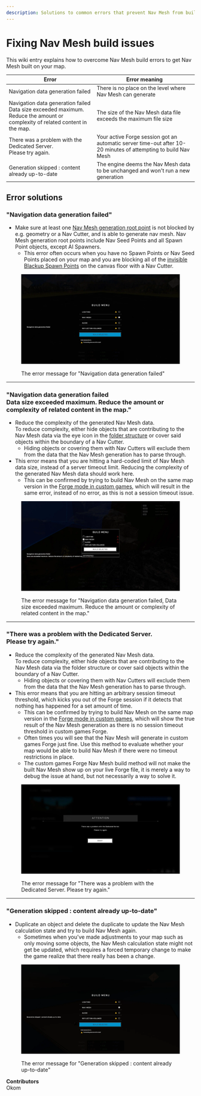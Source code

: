 ```yaml
---
description: Solutions to common errors that prevent Nav Mesh from building.
---
```


# Fixing Nav Mesh build issues

This wiki entry explains how to overcome Nav Mesh build errors to get Nav Mesh built on your map.

|Error|Error meaning|
| - |-|
|Navigation data generation failed|There is no place on the level where Nav Mesh can generate|
|Navigation data generation failed<br>Data size exceeded maximum. Reduce the amount or complexity of related content in the map.|The size of the Nav Mesh data file exceeds the maximum file size|
|There was a problem with the Dedicated Server.<br>Please try again.|Your active Forge session got an automatic server time-out after 10-20 minutes of attempting to build Nav Mesh|
|Generation skipped : content already up-to-date|The engine deems the Nav Mesh data to be unchanged and won't run a new generation|

## Error solutions

### "Navigation data generation failed"

* Make sure at least one <a href="/main/halo-infinite/forge/nav-mesh/nav-mesh-generation-root-points" target="_Blank">Nav Mesh generation root point</a> is not blocked by e.g. geometry or a Nav Cutter, and is able to generate nav mesh. Nav Mesh generation root points include Nav Seed Points and all Spawn Point objects, except AI Spawners.
    * This error often occurs when you have no Spawn Points or Nav Seed Points placed on your map and you are blocking all of the <a href="/main/halo-infinite/forge/player-spawning/backup-spawn-points" target="_Blank">invisible Blackup Spawn Points</a> on the canvas floor with a Nav Cutter.

<figure><img src="/.gitbook/assets/nav-data-failed1.webp" alt="Image of the first Nav Mesh generation error"><figcaption><p>The error message for "Navigation data generation failed"</p></figcaption></figure>

<hr>

### "Navigation data generation failed<br>Data size exceeded maximum. Reduce the amount or complexity of related content in the map."

* Reduce the complexity of the generated Nav Mesh data.<br>To reduce complexity, either hide objects that are contributing to the Nav Mesh data via the eye icon in the <a href="/main/halo-infinite/forge/folder-structure" target="_Blank">folder structure</a> or cover said objects within the boundary of a Nav Cutter.
  * Hiding objects or covering them with Nav Cutters will exclude them from the data that the Nav Mesh generation has to parse through.
* This error means that you are hitting a hard-coded limit of Nav Mesh data size, instead of a server timeout limit. Reducing the complexity of the generated Nav Mesh data should work here.
  * This can be confirmed by trying to build Nav Mesh on the same map version in the <a href="/main/halo-infinite/guides-and-tutorials/forge/forge-mode-in-custom-games" target="_Blank">Forge mode in custom games</a>, which will result in the same error, instead of no error, as this is not a session timeout issue.


<figure><img src="/.gitbook/assets/nav-data-failed2.webp" alt="Image of the second Nav Mesh generation error"><figcaption><p>The error message for "Navigation data generation failed, Data size exceeded maximum. Reduce the amount or complexity of related content in the map."</p></figcaption></figure>

<hr>

### "There was a problem with the Dedicated Server.<br>Please try again."

* Reduce the complexity of the generated Nav Mesh data.<br>To reduce complexity, either hide objects that are contributing to the Nav Mesh data via the folder structure or cover said objects within the boundary of a Nav Cutter.
  * Hiding objects or covering them with Nav Cutters will exclude them from the data that the Nav Mesh generation has to parse through.
* This error means that you are hitting an arbitrary session timeout threshold, which kicks you out of the Forge session if it detects that nothing has happened for a set amount of time.
  * This can be confirmed by trying to build Nav Mesh on the same map version in the <a href="/main/halo-infinite/guides-and-tutorials/forge/forge-mode-in-custom-games" target="_Blank">Forge mode in custom games</a>, which will show the true result of the Nav Mesh generation as there is no session timeout threshold in custom games Forge.
  * Often times you will see that the Nav Mesh will generate in custom games Forge just fine. Use this method to evaluate whether your map would be able to build Nav Mesh if there were no timeout restrictions in place.
  * The custom games Forge Nav Mesh build method will not make the built Nav Mesh show up on your live Forge file, it is merely a way to debug the issue at hand, but not necessarily a way to solve it.
  
<figure><img src="/.gitbook/assets/nav-dedicated-server.webp" alt="Image of the third Nav Mesh generation error"><figcaption><p>The error message for "There was a problem with the Dedicated Server. Please try again."</p></figcaption></figure>

<hr>

### "Generation skipped : content already up-to-date"

* Duplicate an object and delete the duplicate to update the Nav Mesh calculation state and try to build Nav Mesh again.
  * Sometimes when you've made adjustments to your map such as only moving some objects, the Nav Mesh calculation state might not get be updated, which requires a forced temporary change to make the game realize that there really has been a change.

<figure><img src="/.gitbook/assets/nav-generation-skipped.webp" alt="Image of the fourth Nav Mesh generation error"><figcaption><p>The error message for "Generation skipped : content already up-to-date"</p></figcaption></figure>

**Contributors**\
Okom